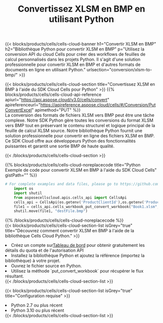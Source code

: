 ﻿---
title:  Convertissez XLSM en BMP en utilisant Python
description:  Utilisation du SDK Cloud Aspose.Cells pour Python pour convertir un fichier au format XLSM en fichier au format BMP.
kwords: Excel, Convert XLSM to BMP, REST, Python
howto: How to convert XLSM to BMP using Aspose.Cells Cloud Python library.
---
{{< blocks/products/cells/cells-cloud-banner h1="Convertir XLSM en BMP" h2="Bibliothèque Python pour convertir XLSM en BMP" p="Utilisez la conversion API du cloud Cells pour créer des workflows de feuilles de calcul personnalisés dans les projets Python. Il s\'agit d\'une solution professionnelle pour convertir XLSM en BMP et d\'autres formats de documents en ligne en utilisant Python." urlsection="conversion/xlsm-to-bmp/" >}}

{{< blocks/products/cells/cells-cloud-section title="Convertissez XLSM en BMP à l\'aide du SDK Cloud Cells pour Python" >}}
{{% blocks/products/cells/cells-cloud-api-reference apiurl="https://api.aspose.cloud/v3.0/cells/convert" apireferenceurl="https://apireference.aspose.cloud/cells/#/Conversion/PutConvertExcel" apimethod="PUT" %}}
<br/>
La conversion des formats de fichiers XLSM vers BMP peut être une tâche complexe. Notre SDK Python gère toutes les conversions du format XLSM vers BMP tout en préservant le contenu structurel et logique principal de la feuille de calcul XLSM source. Notre bibliothèque Python fournit une solution professionnelle pour convertir en ligne des fichiers XLSM en BMP. Ce SDK Cloud offre aux développeurs Python des fonctionnalités puissantes et garantit une sortie BMP de haute qualité.

{{< /blocks/products/cells/cells-cloud-section >}}

{{% blocks/products/cells/cells-cloud-noreplacecode title="Python Exemple de code pour convertir XLSM en BMP à l\'aide du SDK Cloud Cells" gistPath="" %}}
 
```python
# For complete examples and data files, please go to https://github.com/aspose-cells-cloud/aspose-cells-cloud-python/
    import os
    import shutil
    from asposecellscloud.apis.cells_api import CellsApi
    cells_api = CellsApi(os.getenv('ProductClientId'),os.getenv('ProductClientSecret'))
    file1 = cells_api.cells_workbook_put_convert_workbook("Book1.xlsm",format="bmp")
    shutil.move(file1, "destFile.bmp")     
```
 
{{% /blocks/products/cells/cells-cloud-noreplacecode %}}
<br/>
{{< blocks/products/cells/cells-cloud-section-list isGrey="true" title="Découvrez comment convertir XLSM en BMP à l\'aide de la bibliothèque Cells Cloud Python." >}}
<li> Créez un compte sur<a href="https://dashboard.aspose.cloud/">Tableau de bord</a> pour obtenir gratuitement les détails du quota et de l'autorisation API</li>
<li>Installez la bibliothèque Python et ajoutez la référence (importez la bibliothèque) à votre projet.</li>
<li>Ouvrez le fichier source en Python.</li>
<li>Utilisez la méthode `put_convert_workbook` pour récupérer le flux résultant.</li>
{{< /blocks/products/cells/cells-cloud-section-list >}}

{{< blocks/products/cells/cells-cloud-section-list isGrey="true" title="Configuration requise" >}}
<li>Python 2.7 ou plus récent</li>
<li>Python 3.10 ou plus récent</li>
{{< /blocks/products/cells/cells-cloud-section-list >}}
